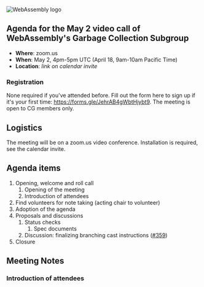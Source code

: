 ![WebAssembly logo](/images/WebAssembly.png)

## Agenda for the May 2 video call of WebAssembly's Garbage Collection Subgroup

- **Where**: zoom.us
- **When**: May 2, 4pm-5pm UTC (April 18, 9am-10am Pacific Time)
- **Location**: *link on calendar invite*

### Registration

None required if you've attended before. Fill out the form here to sign up if
it's your first time: https://forms.gle/JehrAB4gWbtHjybt9. The meeting is open
to CG members only.

## Logistics

The meeting will be on a zoom.us video conference.
Installation is required, see the calendar invite.

## Agenda items

1. Opening, welcome and roll call
    1. Opening of the meeting
    1. Introduction of attendees
1. Find volunteers for note taking (acting chair to volunteer)
1. Adoption of the agenda
1. Proposals and discussions
    1. Status checks
        1. Spec documents
    1. Discussion: finalizing branching cast instructions ([#359](https://github.com/WebAssembly/gc/pull/359))
1. Closure

## Meeting Notes

### Introduction of attendees
